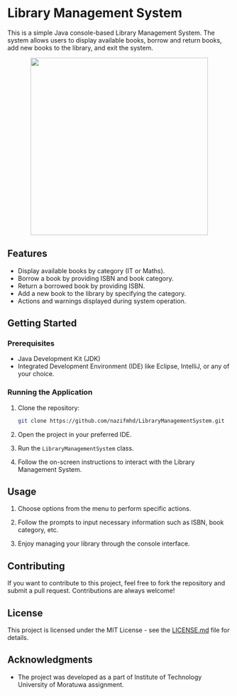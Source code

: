 # Library Management System

This is a simple Java console-based Library Management System. The system allows users to display available books, borrow and return books, add new books to the library, and exit the system.

<div align="center">
    <img height="400px" src="https://github.com/nazifmhd/LibraryManagementSystem/assets/139800203/1f9dad48-9526-450b-b043-a5597d34bf60">
</div>


## Features

- Display available books by category (IT or Maths).
- Borrow a book by providing ISBN and book category.
- Return a borrowed book by providing ISBN.
- Add a new book to the library by specifying the category.
- Actions and warnings displayed during system operation.

## Getting Started

### Prerequisites

- Java Development Kit (JDK)
- Integrated Development Environment (IDE) like Eclipse, IntelliJ, or any of your choice.

### Running the Application

1. Clone the repository:

    ```bash
    git clone https://github.com/nazifmhd/LibraryManagementSystem.git
    ```

2. Open the project in your preferred IDE.

3. Run the `LibraryManagementSystem` class.

4. Follow the on-screen instructions to interact with the Library Management System.

## Usage

1. Choose options from the menu to perform specific actions.

2. Follow the prompts to input necessary information such as ISBN, book category, etc.

3. Enjoy managing your library through the console interface.

## Contributing

If you want to contribute to this project, feel free to fork the repository and submit a pull request. Contributions are always welcome!

## License

This project is licensed under the MIT License - see the [LICENSE.md](LICENSE.md) file for details.

## Acknowledgments

- The project was developed as a part of Institute of Technology University of Moratuwa assignment.
